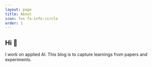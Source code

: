 ```yaml
---
layout: page
title: About
icon: fas fa-info-circle
order: 1
---
```


## Hi 👋

I work on applied AI.
This blog is to capture learnings from papers and experiments.